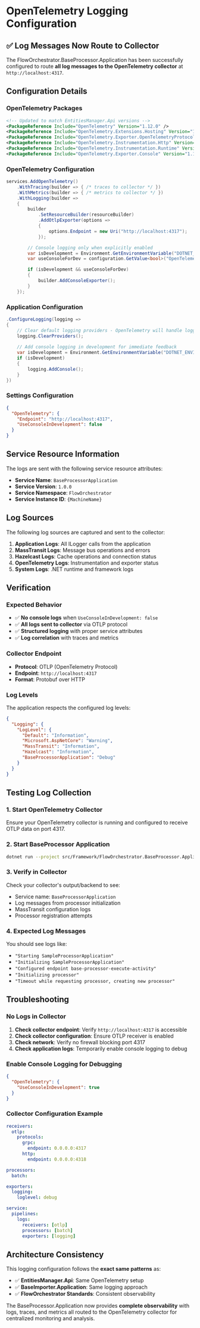 # OpenTelemetry Logging Configuration

## ✅ **Log Messages Now Route to Collector**

The FlowOrchestrator.BaseProcessor.Application has been successfully configured to route **all log messages to the OpenTelemetry collector** at `http://localhost:4317`.

## Configuration Details

### OpenTelemetry Packages
```xml
<!-- Updated to match EntitiesManager.Api versions -->
<PackageReference Include="OpenTelemetry" Version="1.12.0" />
<PackageReference Include="OpenTelemetry.Extensions.Hosting" Version="1.12.0" />
<PackageReference Include="OpenTelemetry.Exporter.OpenTelemetryProtocol" Version="1.12.0" />
<PackageReference Include="OpenTelemetry.Instrumentation.Http" Version="1.9.0" />
<PackageReference Include="OpenTelemetry.Instrumentation.Runtime" Version="1.12.0" />
<PackageReference Include="OpenTelemetry.Exporter.Console" Version="1.12.0" />
```

### OpenTelemetry Configuration
```csharp
services.AddOpenTelemetry()
    .WithTracing(builder => { /* traces to collector */ })
    .WithMetrics(builder => { /* metrics to collector */ })
    .WithLogging(builder =>
    {
        builder
            .SetResourceBuilder(resourceBuilder)
            .AddOtlpExporter(options =>
            {
                options.Endpoint = new Uri("http://localhost:4317");
            });

        // Console logging only when explicitly enabled
        var isDevelopment = Environment.GetEnvironmentVariable("DOTNET_ENVIRONMENT") == "Development";
        var useConsoleForDev = configuration.GetValue<bool>("OpenTelemetry:UseConsoleInDevelopment", true);

        if (isDevelopment && useConsoleForDev)
        {
            builder.AddConsoleExporter();
        }
    });
```

### Application Configuration
```csharp
.ConfigureLogging(logging =>
{
    // Clear default logging providers - OpenTelemetry will handle logging
    logging.ClearProviders();
    
    // Add console logging in development for immediate feedback
    var isDevelopment = Environment.GetEnvironmentVariable("DOTNET_ENVIRONMENT") == "Development";
    if (isDevelopment)
    {
        logging.AddConsole();
    }
})
```

### Settings Configuration
```json
{
  "OpenTelemetry": {
    "Endpoint": "http://localhost:4317",
    "UseConsoleInDevelopment": false
  }
}
```

## Service Resource Information

The logs are sent with the following service resource attributes:

- **Service Name**: `BaseProcessorApplication`
- **Service Version**: `1.0.0`
- **Service Namespace**: `FlowOrchestrator`
- **Service Instance ID**: `{MachineName}`

## Log Sources

The following log sources are captured and sent to the collector:

1. **Application Logs**: All ILogger calls from the application
2. **MassTransit Logs**: Message bus operations and errors
3. **Hazelcast Logs**: Cache operations and connection status
4. **OpenTelemetry Logs**: Instrumentation and exporter status
5. **System Logs**: .NET runtime and framework logs

## Verification

### Expected Behavior
- ✅ **No console logs** when `UseConsoleInDevelopment: false`
- ✅ **All logs sent to collector** via OTLP protocol
- ✅ **Structured logging** with proper service attributes
- ✅ **Log correlation** with traces and metrics

### Collector Endpoint
- **Protocol**: OTLP (OpenTelemetry Protocol)
- **Endpoint**: `http://localhost:4317`
- **Format**: Protobuf over HTTP

### Log Levels
The application respects the configured log levels:
```json
{
  "Logging": {
    "LogLevel": {
      "Default": "Information",
      "Microsoft.AspNetCore": "Warning",
      "MassTransit": "Information",
      "Hazelcast": "Information",
      "BaseProcessorApplication": "Debug"
    }
  }
}
```

## Testing Log Collection

### 1. Start OpenTelemetry Collector
Ensure your OpenTelemetry collector is running and configured to receive OTLP data on port 4317.

### 2. Start BaseProcessor Application
```bash
dotnet run --project src/Framework/FlowOrchestrator.BaseProcessor.Application/FlowOrchestrator.BaseProcessor.Application.csproj
```

### 3. Verify in Collector
Check your collector's output/backend to see:
- Service name: `BaseProcessorApplication`
- Log messages from processor initialization
- MassTransit configuration logs
- Processor registration attempts

### 4. Expected Log Messages
You should see logs like:
- `"Starting SampleProcessorApplication"`
- `"Initializing SampleProcessorApplication"`
- `"Configured endpoint base-processor-execute-activity"`
- `"Initializing processor"`
- `"Timeout while requesting processor, creating new processor"`

## Troubleshooting

### No Logs in Collector
1. **Check collector endpoint**: Verify `http://localhost:4317` is accessible
2. **Check collector configuration**: Ensure OTLP receiver is enabled
3. **Check network**: Verify no firewall blocking port 4317
4. **Check application logs**: Temporarily enable console logging to debug

### Enable Console Logging for Debugging
```json
{
  "OpenTelemetry": {
    "UseConsoleInDevelopment": true
  }
}
```

### Collector Configuration Example
```yaml
receivers:
  otlp:
    protocols:
      grpc:
        endpoint: 0.0.0.0:4317
      http:
        endpoint: 0.0.0.0:4318

processors:
  batch:

exporters:
  logging:
    loglevel: debug

service:
  pipelines:
    logs:
      receivers: [otlp]
      processors: [batch]
      exporters: [logging]
```

## Architecture Consistency

This logging configuration follows the **exact same patterns** as:
- ✅ **EntitiesManager.Api**: Same OpenTelemetry setup
- ✅ **BaseImporter.Application**: Same logging approach
- ✅ **FlowOrchestrator Standards**: Consistent observability

The BaseProcessor.Application now provides **complete observability** with logs, traces, and metrics all routed to the OpenTelemetry collector for centralized monitoring and analysis.
